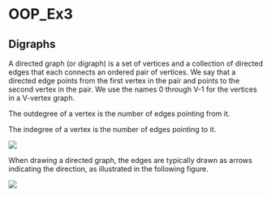 # OOP_Ex3  
## Digraphs
 A directed graph (or digraph) is a set of vertices and a collection of directed edges that each connects an ordered pair of vertices. We say that a directed edge points from the first vertex in the pair and points to the second vertex in the pair. We use the names 0 through V-1 for the vertices in a V-vertex graph.
 
The outdegree of a vertex is the number of edges pointing from it.

The indegree of a vertex is the number of edges pointing to it.


![](https://user-images.githubusercontent.com/6517308/71645678-802cd500-2ca1-11ea-96fb-11a71fd95191.jpg)

When drawing a directed graph, the edges are typically drawn as arrows indicating the direction, as illustrated in the following figure.

![](https://mathinsight.org/media/image/image/small_directed_network_labeled.png)
